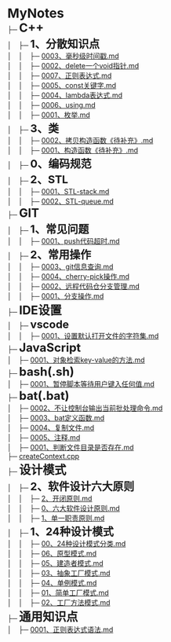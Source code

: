 **<span style="font-size: 26px">MyNotes</span>**<br>
├─ **<span style="font-size: 24px">C++</span>**<br>
│&emsp;├─ **<span style="font-size: 22px">1、分散知识点</span>**<br>
│&emsp;│&emsp;├─ [0003、毫秒级时间戳.md](.\C++\1、分散知识点\0003、毫秒级时间戳.md)<br>
│&emsp;│&emsp;├─ [0002、delete一个void指针.md](.\C++\1、分散知识点\0002、delete一个void指针.md)<br>
│&emsp;│&emsp;├─ [0007、正则表达式.md](.\C++\1、分散知识点\0007、正则表达式.md)<br>
│&emsp;│&emsp;├─ [0005、const关键字.md](.\C++\1、分散知识点\0005、const关键字.md)<br>
│&emsp;│&emsp;├─ [0004、lambda表达式.md](.\C++\1、分散知识点\0004、lambda表达式.md)<br>
│&emsp;│&emsp;├─ [0006、using.md](.\C++\1、分散知识点\0006、using.md)<br>
│&emsp;│&emsp;├─ [0001、枚举.md](.\C++\1、分散知识点\0001、枚举.md)<br>
│&emsp;├─ **<span style="font-size: 22px">3、类</span>**<br>
│&emsp;│&emsp;├─ [0002、拷贝构造函数《待补充》.md](.\C++\3、类\0002、拷贝构造函数《待补充》.md)<br>
│&emsp;│&emsp;├─ [0001、构造函数《待补充》.md](.\C++\3、类\0001、构造函数《待补充》.md)<br>
│&emsp;├─ **<span style="font-size: 22px">0、编码规范</span>**<br>
│&emsp;├─ **<span style="font-size: 22px">2、STL</span>**<br>
│&emsp;│&emsp;├─ [0001、STL-stack.md](.\C++\2、STL\0001、STL-stack.md)<br>
│&emsp;│&emsp;├─ [0002、STL-queue.md](.\C++\2、STL\0002、STL-queue.md)<br>
├─ **<span style="font-size: 24px">GIT</span>**<br>
│&emsp;├─ **<span style="font-size: 22px">1、常见问题</span>**<br>
│&emsp;│&emsp;├─ [0001、push代码超时.md](.\GIT\1、常见问题\0001、push代码超时.md)<br>
│&emsp;├─ **<span style="font-size: 22px">2、常用操作</span>**<br>
│&emsp;│&emsp;├─ [0003、git信息查询.md](.\GIT\2、常用操作\0003、git信息查询.md)<br>
│&emsp;│&emsp;├─ [0004、cherry-pick操作.md](.\GIT\2、常用操作\0004、cherry-pick操作.md)<br>
│&emsp;│&emsp;├─ [0002、远程代码仓分支管理.md](.\GIT\2、常用操作\0002、远程代码仓分支管理.md)<br>
│&emsp;│&emsp;├─ [0001、分支操作.md](.\GIT\2、常用操作\0001、分支操作.md)<br>
├─ **<span style="font-size: 24px">IDE设置</span>**<br>
│&emsp;├─ **<span style="font-size: 22px">vscode</span>**<br>
│&emsp;│&emsp;├─ [0001、设置默认打开文件的字符集.md](.\IDE设置\vscode\0001、设置默认打开文件的字符集.md)<br>
├─ **<span style="font-size: 24px">JavaScript</span>**<br>
│&emsp;├─ [0001、对象检索key-value的方法.md](.\JavaScript\0001、对象检索key-value的方法.md)<br>
├─ **<span style="font-size: 24px">bash(.sh)</span>**<br>
│&emsp;├─ [0001、暂停脚本等待用户键入任何值.md](.\bash(.sh)\0001、暂停脚本等待用户键入任何值.md)<br>
├─ **<span style="font-size: 24px">bat(.bat)</span>**<br>
│&emsp;├─ [0002、不让控制台输出当前批处理命令.md](.\bat(.bat)\0002、不让控制台输出当前批处理命令.md)<br>
│&emsp;├─ [0003、bat定义函数.md](.\bat(.bat)\0003、bat定义函数.md)<br>
│&emsp;├─ [0004、复制文件.md](.\bat(.bat)\0004、复制文件.md)<br>
│&emsp;├─ [0005、注释.md](.\bat(.bat)\0005、注释.md)<br>
│&emsp;├─ [0001、判断文件目录是否存在.md](.\bat(.bat)\0001、判断文件目录是否存在.md)<br>
├─ [createContext.cpp](.\createContext.cpp)<br>
├─ **<span style="font-size: 24px">设计模式</span>**<br>
│&emsp;├─ **<span style="font-size: 22px">2、软件设计六大原则</span>**<br>
│&emsp;│&emsp;├─ [2、开闭原则.md](.\设计模式\2、软件设计六大原则\2、开闭原则.md)<br>
│&emsp;│&emsp;├─ [0、六大软件设计原则.md](.\设计模式\2、软件设计六大原则\0、六大软件设计原则.md)<br>
│&emsp;│&emsp;├─ [1、单一职责原则.md](.\设计模式\2、软件设计六大原则\1、单一职责原则.md)<br>
│&emsp;├─ **<span style="font-size: 22px">1、24种设计模式</span>**<br>
│&emsp;│&emsp;├─ [00、24种设计模式分类.md](.\设计模式\1、24种设计模式\00、24种设计模式分类.md)<br>
│&emsp;│&emsp;├─ [06、原型模式.md](.\设计模式\1、24种设计模式\06、原型模式.md)<br>
│&emsp;│&emsp;├─ [05、建造者模式.md](.\设计模式\1、24种设计模式\05、建造者模式.md)<br>
│&emsp;│&emsp;├─ [03、抽象工厂模式.md](.\设计模式\1、24种设计模式\03、抽象工厂模式.md)<br>
│&emsp;│&emsp;├─ [04、单例模式.md](.\设计模式\1、24种设计模式\04、单例模式.md)<br>
│&emsp;│&emsp;├─ [01、简单工厂模式.md](.\设计模式\1、24种设计模式\01、简单工厂模式.md)<br>
│&emsp;│&emsp;├─ [02、工厂方法模式.md](.\设计模式\1、24种设计模式\02、工厂方法模式.md)<br>
├─ **<span style="font-size: 24px">通用知识点</span>**<br>
│&emsp;├─ [0001、正则表达式语法.md](.\通用知识点\0001、正则表达式语法.md)<br>